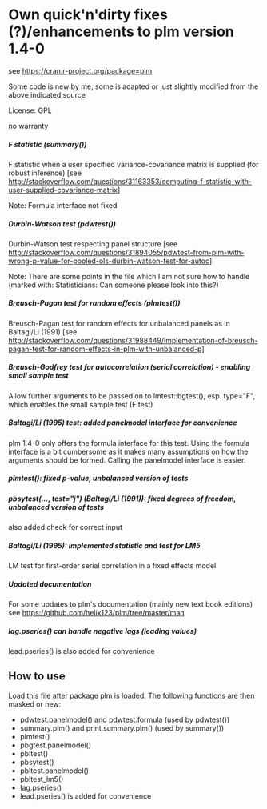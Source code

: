 # Own quick'n'dirty fixes (?)/enhancements to plm version 1.4-0
see https://cran.r-project.org/package=plm

Some code is new by me, some is adapted or just slightly modified from the above indicated source

License: GPL

no warranty



##### F statistic (summary())
 F statistic when a user specified variance-covariance matrix is supplied (for robust inference)
 [see http://stackoverflow.com/questions/31163353/computing-f-statistic-with-user-supplied-covariance-matrix]

 Note: Formula interface not fixed

##### Durbin-Watson test (pdwtest())
 Durbin-Watson test respecting panel structure
  [see http://stackoverflow.com/questions/31894055/pdwtest-from-plm-with-wrong-p-value-for-pooled-ols-durbin-watson-test-for-autoc]

Note: There are some points in the file which I am not sure how to handle
       (marked with:  Statisticians: Can someone please look into this?)

##### Breusch-Pagan test for random effects (plmtest())
Breusch-Pagan test for random effects for unbalanced panels as in Baltagi/Li (1991)
 [see http://stackoverflow.com/questions/31988449/implementation-of-breusch-pagan-test-for-random-effects-in-plm-with-unbalanced-p]

##### Breusch-Godfrey test for autocorrelation (serial correlation) - enabling small sample test
Allow further arguments to be passed on to lmtest::bgtest(), esp. type="F", which enables the small sample test (F test)

##### Baltagi/Li (1995) test: added panelmodel interface for convenience
plm 1.4-0 only offers the formula interface for this test. Using the formula interface is a bit cumbersome as it makes many assumptions on how the arguments should be formed. Calling the panelmodel interface is easier.

##### plmtest(): fixed p-value, unbalanced version of tests

##### pbsytest(..., test="j") (Baltagi/Li (1991)): fixed degrees of freedom, unbalanced version of tests
also added check for correct input

##### Baltagi/Li (1995): implemented statistic and test for LM5
LM test for first-order serial correlation in a fixed effects model

##### Updated documentation
For some updates to plm's documentation (mainly new text book editions) see https://github.com/helix123/plm/tree/master/man

##### lag.pseries() can handle negative lags (leading values)
lead.pseries() is also added for convenience

## How to use
 
 Load this file after package plm is loaded. The following functions are then masked or new:
   - pdwtest.panelmodel() and pdwtest.formula (used by pdwtest())
   - summary.plm() and print.summary.plm() (used by summary())
   - plmtest()
   - pbgtest.panelmodel() 
   - pbltest()
   - pbsytest()
   - pbltest.panelmodel()
   - pbltest_lm5()
   - lag.pseries()
   - lead.pseries() is added for convenience

